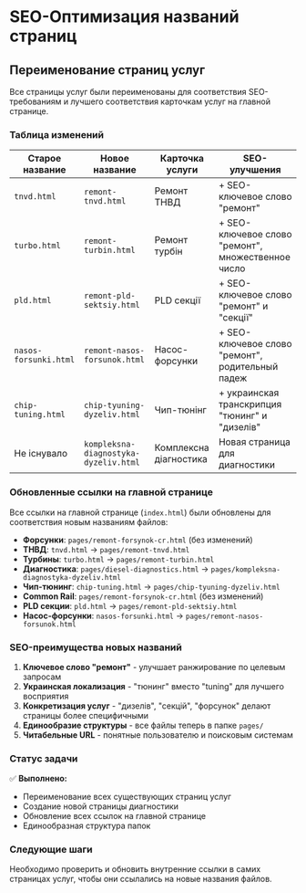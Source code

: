 # SEO-Оптимизация названий страниц

## Переименование страниц услуг

Все страницы услуг были переименованы для соответствия SEO-требованиям и лучшего соответствия карточкам услуг на главной странице.

### Таблица изменений

| Старое название | Новое название | Карточка услуги | SEO-улучшения |
|---|---|---|---|
| `tnvd.html` | `remont-tnvd.html` | Ремонт ТНВД | + SEO-ключевое слово "ремонт" |
| `turbo.html` | `remont-turbin.html` | Ремонт турбін | + SEO-ключевое слово "ремонт", множественное число |
| `pld.html` | `remont-pld-sektsiy.html` | PLD секції | + SEO-ключевое слово "ремонт" и "секції" |
| `nasos-forsunki.html` | `remont-nasos-forsunok.html` | Насос-форсунки | + SEO-ключевое слово "ремонт", родительный падеж |
| `chip-tuning.html` | `chip-tyuning-dyzeliv.html` | Чип-тюнінг | + украинская транскрипция "тюнинг" и "дизелів" |
| Не існувало | `kompleksna-diagnostyka-dyzeliv.html` | Комплексна діагностика | Новая страница для диагностики |

### Обновленные ссылки на главной странице

Все ссылки на главной странице (`index.html`) были обновлены для соответствия новым названиям файлов:

- **Форсунки**: `pages/remont-forsynok-cr.html` (без изменений)
- **ТНВД**: `tnvd.html` → `pages/remont-tnvd.html`
- **Турбины**: `turbo.html` → `pages/remont-turbin.html`
- **Диагностика**: `pages/diesel-diagnostics.html` → `pages/kompleksna-diagnostyka-dyzeliv.html`
- **Чип-тюнинг**: `chip-tuning.html` → `pages/chip-tyuning-dyzeliv.html`
- **Common Rail**: `pages/remont-forsynok-cr.html` (без изменений)
- **PLD секции**: `pld.html` → `pages/remont-pld-sektsiy.html`
- **Насос-форсунки**: `nasos-forsunki.html` → `pages/remont-nasos-forsunok.html`

### SEO-преимущества новых названий

1. **Ключевое слово "ремонт"** - улучшает ранжирование по целевым запросам
2. **Украинская локализация** - "тюнинг" вместо "tuning" для лучшего восприятия
3. **Конкретизация услуг** - "дизелів", "секцій", "форсунок" делают страницы более специфичными
4. **Единообразие структуры** - все файлы теперь в папке `pages/`
5. **Читабельные URL** - понятные пользователю и поисковым системам

### Статус задачи

✅ **Выполнено:**
- Переименование всех существующих страниц услуг
- Создание новой страницы диагностики
- Обновление всех ссылок на главной странице
- Единообразная структура папок

### Следующие шаги

Необходимо проверить и обновить внутренние ссылки в самих страницах услуг, чтобы они ссылались на новые названия файлов.